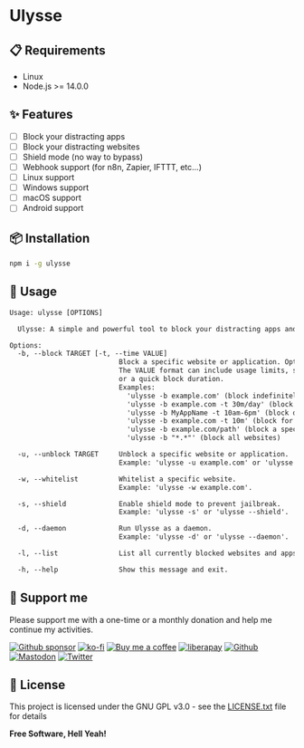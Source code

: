 # Ulysse

## 📋 Requirements

- Linux
- Node.js >= 14.0.0

## ✨ Features

- [ ] Block your distracting apps
- [ ] Block your distracting websites
- [ ] Shield mode (no way to bypass)
- [ ] Webhook support (for n8n, Zapier, IFTTT, etc...)
- [ ] Linux support
- [ ] Windows support
- [ ] macOS support
- [ ] Android support

## 📦 Installation

```bash
npm i -g ulysse
```

## 📖 Usage

```txt
Usage: ulysse [OPTIONS]

  Ulysse: A simple and powerful tool to block your distracting apps and websites.

Options:
  -b, --block TARGET [-t, --time VALUE]
                           Block a specific website or application. Optionally, add a time-based setting.
                           The VALUE format can include usage limits, specific time intervals,
                           or a quick block duration.
                           Examples: 
                             'ulysse -b example.com' (block indefinitely)
                             'ulysse -b example.com -t 30m/day' (block with a daily limit)
                             'ulysse -b MyAppName -t 10am-6pm' (block during specific hours)
                             'ulysse -b example.com -t 10m' (block for a short duration)
                             'ulysse -b example.com/path' (block a specific path)
                             'ulysse -b "*.*"' (block all websites)

  -u, --unblock TARGET     Unblock a specific website or application.
                           Example: 'ulysse -u example.com' or 'ulysse -u MyAppName'.

  -w, --whitelist          Whitelist a specific website.
                           Example: 'ulysse -w example.com'.

  -s, --shield             Enable shield mode to prevent jailbreak.
                           Example: 'ulysse -s' or 'ulysse --shield'.

  -d, --daemon             Run Ulysse as a daemon.
                           Example: 'ulysse -d' or 'ulysse --daemon'.

  -l, --list               List all currently blocked websites and apps.

  -h, --help               Show this message and exit.
```

## 🎁 Support me

Please support me with a one-time or a monthly donation and help me continue my activities.

[![Github sponsor](https://img.shields.io/badge/github-Support%20my%20work-lightgrey?style=social&logo=github)](https://github.com/sponsors/johackim/)
[![ko-fi](https://img.shields.io/badge/ko--fi-Support%20my%20work-lightgrey?style=social&logo=ko-fi)](https://ko-fi.com/johackim)
[![Buy me a coffee](https://img.shields.io/badge/Buy%20me%20a%20coffee-Support%20my%20work-lightgrey?style=social&logo=buy%20me%20a%20coffee&logoColor=%23FFDD00)](https://www.buymeacoffee.com/johackim)
[![liberapay](https://img.shields.io/badge/liberapay-Support%20my%20work-lightgrey?style=social&logo=liberapay&logoColor=%23F6C915)](https://liberapay.com/johackim/donate)
[![Github](https://img.shields.io/github/followers/johackim?label=Follow%20me&style=social)](https://github.com/johackim)
[![Mastodon](https://img.shields.io/mastodon/follow/1631?domain=https%3A%2F%2Fmastodon.ethibox.fr&style=social)](https://mastodon.ethibox.fr/@johackim)
[![Twitter](https://img.shields.io/twitter/follow/_johackim?style=social)](https://twitter.com/_johackim)

## 📜 License

This project is licensed under the GNU GPL v3.0 - see the [LICENSE.txt](https://raw.githubusercontent.com/johackim/ulysse/master/LICENSE.txt) file for details

**Free Software, Hell Yeah!**
